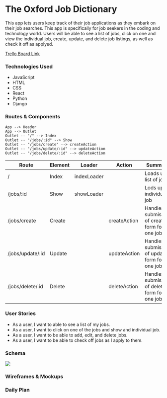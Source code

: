 # The Oxford Job Dictionary

This app lets users keep track of their job applications as they embark on their job searches. This app is specifically for job seekers in the coding and technology world. Users will be able to see a list of jobs, click on one and view the individual job, create, update, and delete job listings, as well as check it off as applyed. 

[Trello Board Link](https://trello.com/b/lmmx9rYi/unit-4-project)

### Technologies Used
- JavaScript
- HTML
- CSS
- React
- Python
- Django

### Routes & Components

```
App --> Header
App --> Outlet
Outlet -- "/" --> Index
Outlet -- "/jobs/:id" --> Show
Outlet -- "/jobs/create" --> createAction
Outlet -- "/jobs/update/:id" --> updateAction
Outlet -- "/jobs/delete/:id" --> deleteAction
```

| Route | Element | Loader | Action | Summary |
| ----- | ------- | ------ | ------ | ------- |
|   /   |  Index  | indexLoader |   | Loads up list of jobs|
| /jobs/:id | Show | showLoader |   | Lods up an individual job |
| /jobs/create | Create |  | createAction | Handles submission of create form for one job| 
| /jobs/update/:id | Update | | updateAction | Handles submission of update form for one job |
| /jobs/delete/:id | Delete | | deleteAction | Handles submission of delete form for one job |

### User Stories
- As a user, I want to able to see a list of my jobs.
- As a user, I want to click on one of the jobs and show and individual job.
- As a user, I want to be able to add, edit, and delete jobs.
- As a user, I want to be able to check off jobs as I apply to them.

### Schema
<img src="https://i.imgur.com/VtjUh1b.png">

### Wireframes & Mockups

### Daily Plan
